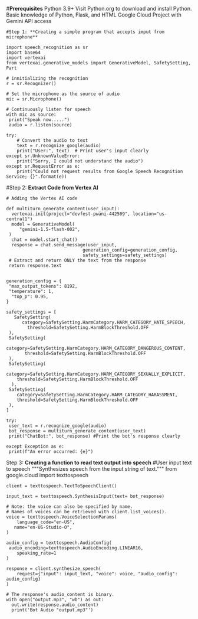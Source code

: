 #**Prerequisites**
Python 3.9+ Visit Python.org to download and install Python.
Basic knowledge of Python, Flask, and HTML
Google Cloud Project with Gemini API access

	#Step 1: **Creating a simple program that accepts imput from microphone**

	import speech_recognition as sr
	import base64
	import vertexai
	from vertexai.generative_models import GenerativeModel, SafetySetting, Part

	# innitializing the recognition
	r = sr.Recognizer()

	# Set the microphone as the source of audio
	mic = sr.Microphone()

	# Continuously listen for speech
	with mic as source:
   	 print("Speak now.....")
   	 audio = r.listen(source)

    try:
        # Convert the audio to text
        text = r.recognize_google(audio)
        print("User:", text)  # Print user's input clearly
    except sr.UnknownValueError:
        print("Sorry, I could not understand the audio")
    except sr.RequestError as e:
        print("Could not request results from Google Speech Recognition Service; {}".format(e))

#Step 2: **Extract Code from Vertex AI**
	
 	# Adding the Vertex AI code

	def multiturn_generate_content(user_input):
  	  vertexai.init(project="devfest-pwani-442509", location="us-central1")
  	  model = GenerativeModel(
       	 "gemini-1.5-flash-002",
   	 )
  	  chat = model.start_chat()
  	  response = chat.send_message(user_input,
                                 generation_config=generation_config,
                                 safety_settings=safety_settings)
   	 # Extract and return ONLY the text from the response
   	 return response.text


	generation_config = {
   	 "max_output_tokens": 8192,
   	 "temperature": 1,
  	  "top_p": 0.95,
	}

	safety_settings = [
 	   SafetySetting(
  	      category=SafetySetting.HarmCategory.HARM_CATEGORY_HATE_SPEECH,
    	    threshold=SafetySetting.HarmBlockThreshold.OFF
   	 ),
   	 SafetySetting(
    	    category=SafetySetting.HarmCategory.HARM_CATEGORY_DANGEROUS_CONTENT,
     	   threshold=SafetySetting.HarmBlockThreshold.OFF
   	 ),
   	 SafetySetting(
        category=SafetySetting.HarmCategory.HARM_CATEGORY_SEXUALLY_EXPLICIT,
        threshold=SafetySetting.HarmBlockThreshold.OFF
  	  ),
   	 SafetySetting(
        category=SafetySetting.HarmCategory.HARM_CATEGORY_HARASSMENT,
        threshold=SafetySetting.HarmBlockThreshold.OFF
   	 ),
	]

	try:
   	 user_text = r.recognize_google(audio)
   	 bot_response = multiturn_generate_content(user_text)
   	 print("ChatBot:", bot_response) #Print the bot's response clearly

	except Exception as e:
   	 print(f"An error occurred: {e}")


Step 3: **Creating a function to read text output into speech**
	#User input text to speech
	"""Synthesizes speech from the input string of text."""
	from google.cloud import texttospeech

	client = texttospeech.TextToSpeechClient()

	input_text = texttospeech.SynthesisInput(text= bot_response)

	# Note: the voice can also be specified by name.
	# Names of voices can be retrieved with client.list_voices().
	voice = texttospeech.VoiceSelectionParams(
	    language_code="en-US",
 	   name="en-US-Studio-O",
	)

	audio_config = texttospeech.AudioConfig(
   	 audio_encoding=texttospeech.AudioEncoding.LINEAR16,
    	speaking_rate=1
	)

	response = client.synthesize_speech(
    	request={"input": input_text, "voice": voice, "audio_config": audio_config}
	)

	# The response's audio_content is binary.
	with open("output.mp3", "wb") as out:
  	  out.write(response.audio_content)
  	  print('Bot Audio "output.mp3"')
